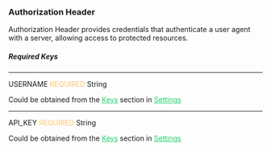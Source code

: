 <h3 id="new-api-docs-authorization-header" className="h3-title">Authorization Header</h3>

<p className="p-text">Authorization Header provides credentials that authenticate a user agent with a server, allowing access to protected resources.</p>

<h5 className="h5-title">Required Keys</h5>

---
<span className="parameter-text">USERNAME</span> <span style="color: #FFC56D;font-size: 14px" className="parameter-info">REQUIRED</span> <span className="parameter-info">String</span>

<p className="p-text">Could be obtained from the <a href='/api/settings/keys/' style="color: #22CF6D;">Keys</a> 
section in <a href='/api/settings/keys/' style="color: #22CF6D;">Settings</a>
</p>


---
<span className="parameter-text">API_KEY</span> <span style="color: #FFC56D;font-size: 14px" className="parameter-info">REQUIRED</span> <span className="parameter-info">String</span>

<p className="p-text">Could be obtained from the <a href='/api/settings/keys/' style="color: #22CF6D;">Keys</a> 
section in <a href='/api/settings/keys/' style="color: #22CF6D;">Settings</a>
</p>
